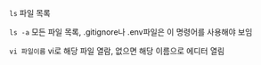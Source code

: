 `ls`
파일 목록

`ls -a`
모든 파일 목록, .gitignore나 .env파일은 이 명령어를 사용해야 보임

`vi 파일이름`
vi로 해당 파일 열람, 없으면 해당 이름으로 에디터 열림